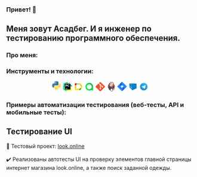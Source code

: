 ### Привет! :speech_balloon:
Меня зовут Асадбег. И я инженер по тестированию программного обеспечения.
---

### Про меня:


### Инструменты и технологии:
<p  align="center">
  <code><img width="5%" title="Python" src="./images/icons/Python-logo-notext.svg"></code>
  <code><img width="5%" title="PyCharm" src="./images/icons/pycharm.svg"></code>
  <code><img width="5%" title="Allure Report" src="./images/icons/allure-Report-logo.svg"></code>
  <code><img width="5%" title="Allure TestOps" src="./images/icons/allure-ee-logo.svg"></code>
  <code><img width="5%" title="Github" src="./images/icons/git-logo.svg"></code>
  <code><img width="5%" title="Jenkins" src="./images/icons/jenkins-logo.svg"></code>
  <code><img width="5%" title="Jira" src="./images/icons/jira-logo.svg"></code>
  <code><img width="5%" title="Selenoid" src="./images/icons/selenoid-logo.svg"></code>
  <code><img width="5%" title="Telegram" src="./images/icons/Telegram.svg"></code>

</p>

### Примеры автоматизации тестирования (веб-тесты, API и мобильные тесты):
<!--
[![Readme Card](https://github-readme-stats.vercel.app/api/pin/?username=GithubRedMouth&repo=qa_guru_3_16)]([https://github.com/vonoelv/bookmate-test-project](https://github.com/GithubRedMouth/qa_guru_3_16))-->

## Тестирование UI
:link: Тестовый проект: <a target="_blank" href="https://github.com/GithubRedMouth/qa_guru_3_16">look.online</a></br></br>
:heavy_check_mark: Реализованы автотесты UI на проверку элементов главной страницы интернет магазина look.online, а также поиск заданной одежды.</br></br>
